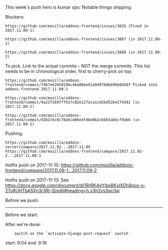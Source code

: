 This week's push hero is kumar
ops:
Notable things shipping:


Blockers:


    https://github.com/mozilla/addons-frontend/issues/3835 (Fixed in 2017.11.09-1)

    https://github.com/mozilla/addons-frontend/issues/3867 (in 2017.11.09-2)

    https://github.com/mozilla/addons-frontend/issues/3868 (in 2017.11.09-2)


To pick.  Link to the actual commits - NOT the merge commits.  This list needs
to be in chronological order, first to cherry-pick on top:



    https://github.com/mozilla/addons-frontend/commit/74b7e62b59196c46a08ee91a9d97b0bb99e8458f Picked into addons-frontend 2017.11.09-1

    https://github.com/mozilla/addons-frontend/commit/4a22f1697ff917c02e127aca1cb5bd52b4274342 (in 2017.11.09-2)

    https://github.com/mozilla/addons-frontend/commit/d2b2c6c0c70abc406e4fdbe8b2cb6b5ab6cf9abb (in 2017.11.09-2)




Pushing:

    https://github.com/mozilla/addons-server/compare/2017.11.02...2017.11.09
    https://github.com/mozilla/addons-frontend/compare/2017.11.02-2...2017.11.09-1

Hotfix push on 2017-11-10:
    https://github.com/mozilla/addons-frontend/compare/2017.11.09-1...2017.11.09-2

Hotfix push on 2017-11-13:
    See https://docs.google.com/document/d/1RrRK4gYjbxBKxIXDh8poc-s-27oRUHTbA5Xn3r3Rl-Q/edit#heading=h.x3h2vs3qc0aj



Before we push:

-------------------------------------------------------------------------------
Before we start:


After we're done:

        switch on the `activate-django-post-request` switch


start: 9:04
end: 9:19

